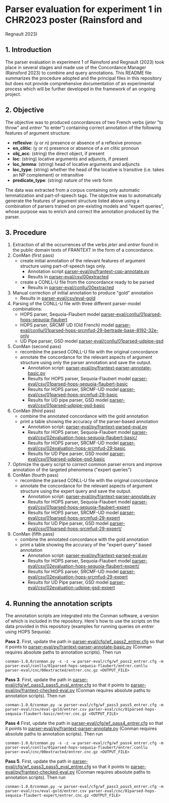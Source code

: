 # Parser evaluation for experiment 1 in CHR2023 poster (Rainsford and
Regnault 2023)

## 1. Introduction

The parser evaluation in experiment 1 of Rainsford and Regnault (2023)
took place in several stages and made use of the Concordance Manager
(Rainsford 2023) to combine and query annotations. This README
file summarizes the procedure adopted and the principal files in this
repository but does not provide comprehensive documentation of 
an experimental process which will be further developed in the framework
of an ongoing project.

## 2. Objective

The objective was to produced concordances of two French verbs 
(*jeter* "to throw" and *entrer* "to enter") containing correct annotation
of the following features of argument structure:
+ **reflexive**: (y or n) presence or absence of a reflexive pronoun
+ **en_clitic**: (y or n) presence or absence of a *en* clitic pronoun
+ **obj_acc**: (string) the direct object, if present
+ **loc**: (string) locative arguments and adjuncts, if present
+ **loc_lemma**: (string) head of locative arguments and adjuncts
+ **loc_type**: (string) whether the head of the locative is transitive
(i.e. takes an NP complement) or intransitive
+ **predicate_type**: (string) nature of the verb form

The data was extracted from a corpus containing only automatic
lemmatization and part-of-speech tags. The objective was to automatically
generate the features of argument structure listed above using a 
combination of parsers trained on pre-existing models and "expert queries",
whose purpose was to enrich and correct the annotation produced by the
parser.

## 3. Procedure

1. Extraction of all the occurrences of the verbs *jeter* and *entrer*
found in the public domain texts of FRANTEXT in the form of a concordance.
1. ConMan (first pass)
    + create initial annotation of the relevant features of argument
    structure using part-of-speech tags only.
        + Annotation script [parser-eval/py/frantext-cqp-annotate.py](parser-eval/py/frantext-cqp-annotate.py)
        + Results in [parser-eval/csv/00extracted](parser-eval/csv/00extracted)
    + create a CONLL-U file from the concordance ready to be parsed
        + Results in [parser-eval/conllu/00extracted](parser-eval/conllu/00extracted)
1. Manual correction of initial annotation to produce "gold" annotation
    + Results in [parser-eval/csv/eval-gold](parser-eval/csv/eval-gold)
1. Parsing of the CONLL-U file with three different parser-model combinations:
    + HOPS parser, Sequoia-Flaubert model [parser-eval/conllu/01parsed-hops-sequoia-flaubert](parser-eval/conllu/01parsed-hops-sequoia-flaubert)
    + HOPS parser, SRCMF UD (Old French) model [parser-eval/conllu/01parsed-hops-srcmfud-29-bertrade-base-8192-32e-only](parser-eval/conllu/01parsed-hops-srcmfud-29-bertrade-base-8192-32e-only)
    + UD Pipe parser, GSD model [parser-eval/conllu/01parsed-udpipe-gsd](parser-eval/conllu/01parsed-udpipe-gsd)
1. ConMan (second pass)
    + recombine the parsed CONLL-U file with the original concordance
    + annotate the concordance for the relevant aspects of argument
    structure using only the parser annotation and save the output.
        + Annotation script: [parser-eval/py/frantext-parser-annotate-basic.py](parser-eval/py/frantext-parser-annotate-basic.py)
        + Results for HOPS parser, Sequoia-Flaubert model [parser-eval/csv/01parsed-hops-sequoia-flaubert-basic](parser-eval/csv/01parsed-hops-sequoia-flaubert-basic)
        + Results for HOPS parser, SRCMF-UD model [parser-eval/csv/01parsed-hops-srcmfud-29-basic](parser-eval/csv/01parsed-hops-srcmfud-29-basic)
        + Results for UD pipe parser, GSD model [parser-eval/csv/01parsed-udpipe-gsd-basic](parser-eval/csv/01parsed-udpipe-gsd-basic)
1. ConMan (third pass)
    + combine the annotated concordance with the gold annotation
    + print a table showing the accuracy of the parser-based annotation
        + Annotation script: [parser-eval/py/frantext-parsed-eval.py](parser-eval/py/frantext-parsed-eval.py)
        + Results for HOPS parser, Sequoia-Flaubert model [parser-eval/csv/02evaluation-hops-sequoia-flaubert-basic/](parser-eval/csv/02evaluation-hops-sequoia-flaubert-basic/)
        + Results for HOPS parser, SRCMF-UD model [parser-eval/csv/02evaluation-hops-srcmfud-29-basic](parser-eval/csv/02evaluation-hops-srcmfud-29-basic)
        + Results for UD Pipe parser, GSD model [parser-eval/csv/01parsed-udpipe-gsd-basic](parser-eval/csv/01parsed-udpipe-gsd-basic)
1. Optimize the query script to correct common parser errors and improve
annotation of the targeted phenomena ("expert queries")
1. ConMan (fourth pass)
    + recombine the parsed CONLL-U file with the original concordance
    + annotate the concordance for the relevant aspects of argument
    structure using the expert query and save the output.
        + Annotation script: [parser-eval/py/frantext-parser-annotate.py](parser-eval/py/frantext-parser-annotate.py)
        + Results for HOPS parser, Sequoia-Flaubert model [parser-eval/csv/01parsed-hops-sequoia-flaubert-expert](parser-eval/csv/01parsed-hops-sequoia-flaubert-expert)
        + Results for HOPS parser, SRCMF-UD model [parser-eval/csv/01parsed-hops-srcmfud-29-expert](parser-eval/csv/01parsed-hops-srcmfud-29-expert)
        + Results for UD Pipe parser, GSD model [parser-eval/csv/01parsed-hops-srcmfud-29-expert/](parser-eval/csv/01parsed-hops-srcmfud-29-expert/)
1. ConMan (fifth pass)
    + combine the annotated concordance with the gold annotation
    + print a table showing the accuracy of the "expert query" based annotation
        + Annotation script: [parser-eval/py/frantext-parsed-eval.py](parser-eval/py/frantext-parsed-eval.py)
        + Results for HOPS parser, Sequoia-Flaubert model [parser-eval/csv/02evaluation-hops-sequoia-flaubert-expert/](parser-eval/csv/02evaluation-hops-sequoia-flaubert-expert/)
        + Results for HOPS parser, SRCMF-UD model [parser-eval/csv/02evaluation-hops-srcmfud-29-expert](parser-eval/csv/02evaluation-hops-srcmfud-29-expert)
        + Results for UD Pipe parser, GSD model [parser-eval/csv/02evaluation-udpipe-gsd-expert](parser-eval/csv/02evaluation-gsd-expert)
        
## 4. Running the annotation scripts

The annotation scripts are integrated into the Conman software, a 
version of which is included in the repository. Here's how to use
the scripts on the data provided in this repository (examples for
running queries on *entrer* using HOPS Sequoia):

**Pass 2**. First, update the path in [parser-eval/cfg/wf_pass2_entrer.cfg](parser-eval/cfg/wf_pass2_entrer.cfg)
so that it points to [parser-eval/py/frantext-parser-annotate-basic.py](parser-eval/py/frantext-parser-annotate-basic.py)
(Conman requires absolute paths to annotation scripts). Then run
```
conman-1.0.0/conman.py -s -z -w parser-eval/cfg/wf_pass2_entrer.cfg -m parser-eval/conllu/01parsed-hops-sequoia-flaubert/entrer.conllu parser-eval/cnc/00extracted/entrer.cnc.gz <OUTPUT_FILE>
```

**Pass 3**. First, update the path in [parser-eval/cfg/wf_pass3_pass5_eval_entrer.cfg](parser-eval/cfg/wf_pass3_pass5_eval_entrer.cfg)
so that it points to [parser-eval/py/frantext-checked-eval.py](parser-eval/py/frantext-checked-eval.py)
(Conman requires absolute paths to annotation scripts). Then run
```
conman-1.0.0/conman.py -w parser-eval/cfg/wf_pass3_pass5_entrer.cfg -m parser-eval/csv/eval-gold/entrer.csv parser-eval/cnc/01parsed-hops-sequoia-flaubert-basic/entrer.cnc.gz <OUTPUT_FILE>
```

**Pass 4** First, update the path in [parser-eval/cfg/wf_pass4_entrer.cfg](parser-eval/cfg/wf_pass4_entrer.cfg)
so that it points to [parser-eval/py/frantext-parser-annotate.py](parser-eval/py/frantext-parser-annotate.py)
(Conman requires absolute paths to annotation scripts). Then run
```
conman-1.0.0/conman.py -s -z -w parser-eval/cfg/wf_pass4_entrer.cfg -m parser-eval/conllu/01parsed-hops-sequoia-flaubert/entrer.conllu parser-eval/cnc/00extracted/entrer.cnc.gz <OUTPUT_FILE>
```

**Pass 5**. First, update the path in [parser-eval/cfg/wf_pass3_pass5_eval_entrer.cfg](parser-eval/cfg/wf_pass3_pass5_eval_entrer.cfg)
so that it points to [parser-eval/py/frantext-checked-eval.py](parser-eval/py/frantext-checked-eval.py)
(Conman requires absolute paths to annotation scripts). Then run
```
conman-1.0.0/conman.py -w parser-eval/cfg/wf_pass3_pass5_entrer.cfg -m parser-eval/csv/eval-gold/entrer.csv parser-eval/cnc/01parsed-hops-sequoia-flaubert-expert/entrer.cnc.gz <OUTPUT_FILE>
```
